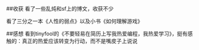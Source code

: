 ##收获
看了一些乱炖和sf上的博文，收获不少

看了三分之一本《人性的弱点》以及小书《如何理解游戏》

##感想
看到tinyfool的《不要轻易在简历上写我热爱编程，我热爱学习》，挺有感触的：真正的热爱应该转变为行动，而不是嘴皮子上说说